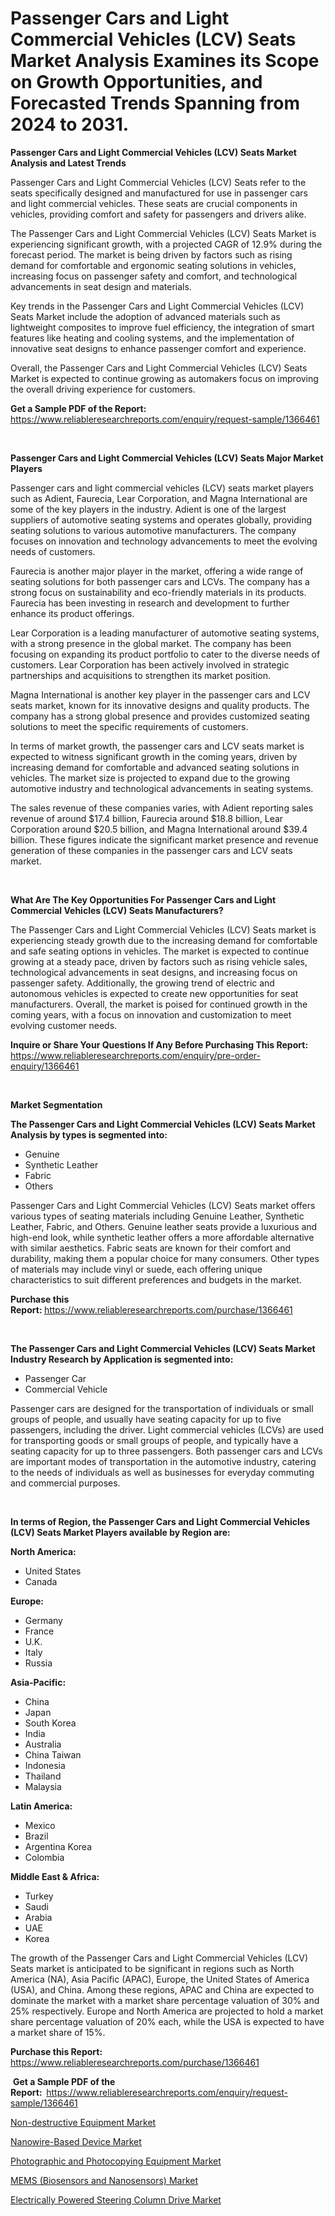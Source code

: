<p><h1>Passenger Cars and Light Commercial Vehicles (LCV) Seats Market Analysis Examines its Scope on Growth Opportunities, and Forecasted Trends Spanning from 2024 to 2031.</h1></p><p><strong>Passenger Cars and Light Commercial Vehicles (LCV) Seats Market Analysis and Latest Trends</strong></p>
<p><p>Passenger Cars and Light Commercial Vehicles (LCV) Seats refer to the seats specifically designed and manufactured for use in passenger cars and light commercial vehicles. These seats are crucial components in vehicles, providing comfort and safety for passengers and drivers alike.</p><p>The Passenger Cars and Light Commercial Vehicles (LCV) Seats Market is experiencing significant growth, with a projected CAGR of 12.9% during the forecast period. The market is being driven by factors such as rising demand for comfortable and ergonomic seating solutions in vehicles, increasing focus on passenger safety and comfort, and technological advancements in seat design and materials.</p><p>Key trends in the Passenger Cars and Light Commercial Vehicles (LCV) Seats Market include the adoption of advanced materials such as lightweight composites to improve fuel efficiency, the integration of smart features like heating and cooling systems, and the implementation of innovative seat designs to enhance passenger comfort and experience.</p><p>Overall, the Passenger Cars and Light Commercial Vehicles (LCV) Seats Market is expected to continue growing as automakers focus on improving the overall driving experience for customers.</p></p>
<p><strong>Get a Sample PDF of the Report:&nbsp;</strong> <a href="https://www.reliableresearchreports.com/enquiry/request-sample/1366461">https://www.reliableresearchreports.com/enquiry/request-sample/1366461</a></p>
<p>&nbsp;</p>
<p><strong>Passenger Cars and Light Commercial Vehicles (LCV) Seats Major Market Players</strong></p>
<p><p>Passenger cars and light commercial vehicles (LCV) seats market players such as Adient, Faurecia, Lear Corporation, and Magna International are some of the key players in the industry. Adient is one of the largest suppliers of automotive seating systems and operates globally, providing seating solutions to various automotive manufacturers. The company focuses on innovation and technology advancements to meet the evolving needs of customers.</p><p>Faurecia is another major player in the market, offering a wide range of seating solutions for both passenger cars and LCVs. The company has a strong focus on sustainability and eco-friendly materials in its products. Faurecia has been investing in research and development to further enhance its product offerings.</p><p>Lear Corporation is a leading manufacturer of automotive seating systems, with a strong presence in the global market. The company has been focusing on expanding its product portfolio to cater to the diverse needs of customers. Lear Corporation has been actively involved in strategic partnerships and acquisitions to strengthen its market position.</p><p>Magna International is another key player in the passenger cars and LCV seats market, known for its innovative designs and quality products. The company has a strong global presence and provides customized seating solutions to meet the specific requirements of customers.</p><p>In terms of market growth, the passenger cars and LCV seats market is expected to witness significant growth in the coming years, driven by increasing demand for comfortable and advanced seating solutions in vehicles. The market size is projected to expand due to the growing automotive industry and technological advancements in seating systems.</p><p>The sales revenue of these companies varies, with Adient reporting sales revenue of around $17.4 billion, Faurecia around $18.8 billion, Lear Corporation around $20.5 billion, and Magna International around $39.4 billion. These figures indicate the significant market presence and revenue generation of these companies in the passenger cars and LCV seats market.</p></p>
<p>&nbsp;</p>
<p><strong>What Are The Key Opportunities For Passenger Cars and Light Commercial Vehicles (LCV) Seats Manufacturers?</strong></p>
<p><p>The Passenger Cars and Light Commercial Vehicles (LCV) Seats market is experiencing steady growth due to the increasing demand for comfortable and safe seating options in vehicles. The market is expected to continue growing at a steady pace, driven by factors such as rising vehicle sales, technological advancements in seat designs, and increasing focus on passenger safety. Additionally, the growing trend of electric and autonomous vehicles is expected to create new opportunities for seat manufacturers. Overall, the market is poised for continued growth in the coming years, with a focus on innovation and customization to meet evolving customer needs.</p></p>
<p><strong>Inquire or Share Your Questions If Any Before Purchasing This Report:</strong> <a href="https://www.reliableresearchreports.com/enquiry/pre-order-enquiry/1366461">https://www.reliableresearchreports.com/enquiry/pre-order-enquiry/1366461</a></p>
<p>&nbsp;</p>
<p><strong>Market Segmentation</strong></p>
<p><strong>The Passenger Cars and Light Commercial Vehicles (LCV) Seats Market Analysis by types is segmented into:</strong></p>
<p><ul><li>Genuine</li><li>Synthetic Leather</li><li>Fabric</li><li>Others</li></ul></p>
<p><p>Passenger Cars and Light Commercial Vehicles (LCV) Seats market offers various types of seating materials including Genuine Leather, Synthetic Leather, Fabric, and Others. Genuine leather seats provide a luxurious and high-end look, while synthetic leather offers a more affordable alternative with similar aesthetics. Fabric seats are known for their comfort and durability, making them a popular choice for many consumers. Other types of materials may include vinyl or suede, each offering unique characteristics to suit different preferences and budgets in the market.</p></p>
<p><strong>Purchase this Report:&nbsp;</strong><a href="https://www.reliableresearchreports.com/purchase/1366461">https://www.reliableresearchreports.com/purchase/1366461</a></p>
<p>&nbsp;</p>
<p><strong>The Passenger Cars and Light Commercial Vehicles (LCV) Seats Market Industry Research by Application is segmented into:</strong></p>
<p><ul><li>Passenger Car</li><li>Commercial Vehicle</li></ul></p>
<p><p>Passenger cars are designed for the transportation of individuals or small groups of people, and usually have seating capacity for up to five passengers, including the driver. Light commercial vehicles (LCVs) are used for transporting goods or small groups of people, and typically have a seating capacity for up to three passengers. Both passenger cars and LCVs are important modes of transportation in the automotive industry, catering to the needs of individuals as well as businesses for everyday commuting and commercial purposes.</p></p>
<p>&nbsp;</p>
<p><strong>In terms of Region, the Passenger Cars and Light Commercial Vehicles (LCV) Seats Market Players available by Region are:</strong></p>
<p>
    <p> <strong> North America: </strong>
        <ul>
            <li>United States</li>
            <li>Canada</li>
        </ul>
        </p> 
    <p> <strong> Europe: </strong>
        <ul>
            <li>Germany</li>
            <li>France</li>
            <li>U.K.</li>
            <li>Italy</li>
            <li>Russia</li>
        </ul>
        </p> 
    <p> <strong> Asia-Pacific: </strong>
        <ul>
            <li>China</li>
            <li>Japan</li>
            <li>South Korea</li>
            <li>India</li>
            <li>Australia</li>
            <li>China Taiwan</li>
            <li>Indonesia</li>
            <li>Thailand</li>
            <li>Malaysia</li>
        </ul>
        </p> 
    <p> <strong> Latin America: </strong>
        <ul>
            <li>Mexico</li>
            <li>Brazil</li>
            <li>Argentina Korea</li>
            <li>Colombia</li>
        </ul>
        </p> 
    <p> <strong> Middle East & Africa: </strong>
        <ul>
            <li>Turkey</li>
            <li>Saudi</li>
            <li>Arabia</li>
            <li>UAE</li>
            <li>Korea</li>
        </ul>
    </p>
    </p>
<p><p>The growth of the Passenger Cars and Light Commercial Vehicles (LCV) Seats market is anticipated to be significant in regions such as North America (NA), Asia Pacific (APAC), Europe, the United States of America (USA), and China. Among these regions, APAC and China are expected to dominate the market with a market share percentage valuation of 30% and 25% respectively. Europe and North America are projected to hold a market share percentage valuation of 20% each, while the USA is expected to have a market share of 15%.</p></p>
<p><strong>Purchase this Report: </strong><a href="https://www.reliableresearchreports.com/purchase/1366461">https://www.reliableresearchreports.com/purchase/1366461</a></p>
<p>&nbsp;<strong>Get a Sample PDF of the Report:&nbsp;&nbsp;</strong><a href="https://www.reliableresearchreports.com/enquiry/request-sample/1366461">https://www.reliableresearchreports.com/enquiry/request-sample/1366461</a></p>
<p><strong></strong></p>
<p><p><a href="https://medium.com/@michellebutler19/non-destructive-equipment-market-size-reveals-the-best-marketing-channels-in-global-industry-99d7dc8ebf4b">Non-destructive Equipment Market</a></p><p><a href="https://medium.com/@debramedina73/nanowire-based-device-market-size-market-outlook-and-market-forecast-2024-to-2031-4d71742c58a4">Nanowire-Based Device Market</a></p><p><a href="https://medium.com/@dioncollins8227/photographic-and-photocopying-equipment-market-trends-and-market-analysis-forecasted-for-period-d43853ef68f5">Photographic and Photocopying Equipment Market</a></p><p><a href="https://medium.com/@debramedina73/mems-biosensors-and-nanosensors-market-the-key-to-successful-business-strategy-forecast-till-e91d41a4fd50">MEMS (Biosensors and Nanosensors) Market</a></p><p><a href="https://medium.com/@dioncollins8227/electrically-powered-steering-column-drive-market-comprehensive-assessment-by-type-application-a66661f12376">Electrically Powered Steering Column Drive Market</a></p></p>